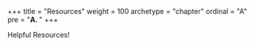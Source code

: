 +++
title = "Resources"
weight = 100
archetype = "chapter"
ordinal = "A"
pre = "<b>A. </b>"
+++

Helpful Resources!
